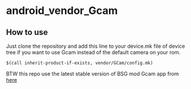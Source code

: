 android_vendor_Gcam
===================
## How to use
Just clone the repository and add this line to your device.mk file of device tree if you want to use Gcam instead of the default camera on your rom.

```make
$(call inherit-product-if-exists, vendor/GCam/config.mk)
```

BTW this repo use the latest stable version of BSG mod Gcam app from [here](https://t.me/ModBSG/283)
